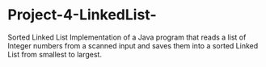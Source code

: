 # Project-4-LinkedList-
Sorted Linked List
Implementation of a Java program that reads a list of Integer numbers from a scanned input and saves them into a sorted Linked List from smallest to largest.
